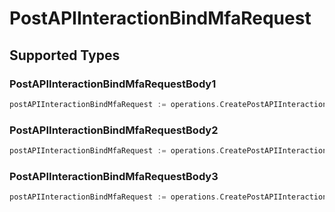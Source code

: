 # PostAPIInteractionBindMfaRequest


## Supported Types

### PostAPIInteractionBindMfaRequestBody1

```go
postAPIInteractionBindMfaRequest := operations.CreatePostAPIInteractionBindMfaRequestPostAPIInteractionBindMfaRequestBody1(operations.PostAPIInteractionBindMfaRequestBody1{/* values here */})
```

### PostAPIInteractionBindMfaRequestBody2

```go
postAPIInteractionBindMfaRequest := operations.CreatePostAPIInteractionBindMfaRequestPostAPIInteractionBindMfaRequestBody2(operations.PostAPIInteractionBindMfaRequestBody2{/* values here */})
```

### PostAPIInteractionBindMfaRequestBody3

```go
postAPIInteractionBindMfaRequest := operations.CreatePostAPIInteractionBindMfaRequestPostAPIInteractionBindMfaRequestBody3(operations.PostAPIInteractionBindMfaRequestBody3{/* values here */})
```

